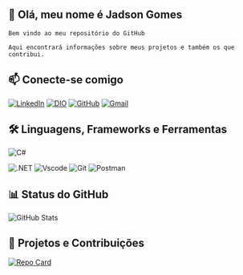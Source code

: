 
## 👋 Olá, meu nome é Jadson Gomes
    Bem vindo ao meu repositório do GitHub

    Aqui encontrará informações sobre meus projetos e também os que contribui.

## 📫 Conecte-se comigo
[![LinkedIn](https://img.shields.io/badge/LinkedIn-0077B5?style=for-the-badge\&logo=linkedin\&logoColor=white)](https://www.linkedin.com/in/jadson-gomes-29a3b6196/)
[![DIO](https://img.shields.io/badge/%20Perfil%20DIO-0077B5?style=for-the-badge&logo=gitbook&logoColor=black)](https://www.dio.me/users/jadson1309)
[![GitHub](https://img.shields.io/badge/GitHub-100000?style=for-the-badge\&logo=github\&logoColor=white)](https://github.com/GomezJason)
[![Gmail](https://img.shields.io/badge/Gmail-333333?style=for-the-badge&logo=gmail&logoColor=red)](mailto:jadson1309@gmail.com)

## 🛠 Linguagens, Frameworks e Ferramentas
![C#](https://img.shields.io/badge/C%23-239120?style=for-the-badge&logo=c-sharp&logoColor=white)

![.NET](https://img.shields.io/badge/.NET-5C2D91?style=for-the-badge&logo=.net&logoColor=white)
![Vscode](https://img.shields.io/badge/Vscode-007ACC?style=for-the-badge&logo=visual-studio-code&logoColor=white)
![Git](https://img.shields.io/badge/GIT-E44C30?style=for-the-badge&logo=git&logoColor=white)
![Postman](https://img.shields.io/badge/Postman-FF6C37.svg?style=for-the-badge&logo=Postman&logoColor=white)
##  📊 Status do GitHub
![GitHub Stats](https://github-readme-stats.vercel.app/api?username=GomezJason\&theme=transparent\&bg\_color=000\&border\_color=30A3DC\&show\_icons=true\&icon\_color=30A3DC\&title\_color=E94D5F\&text\_color=FFF)

##  📌 Projetos e Contribuições
[![Repo Card](https://github-readme-stats.vercel.app/api/pin/?username=GomezJason\&repo=dio-lab-open-source\&bg\_color=000\&border\_color=30A3DC\&show\_icons=true\&icon\_color=30A3DC\&title\_color=E94D5F\&text\_color=FFF)](https://github.com/GomezJason/dio-lab-open-source)
